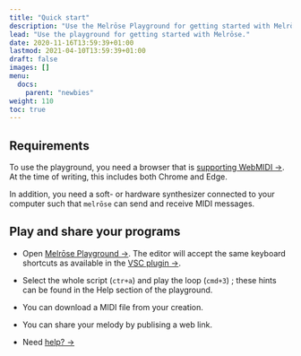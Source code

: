 ```yaml
---
title: "Quick start"
description: "Use the Melrōse Playground for getting started with Melrōse."
lead: "Use the playground for getting started with Melrōse."
date: 2020-11-16T13:59:39+01:00
lastmod: 2021-04-10T13:59:39+01:00
draft: false
images: []
menu:
  docs:
    parent: "newbies"
weight: 110
toc: true
---
```


## Requirements

To use the playground, you need a browser that is [supporting WebMIDI →](https://developer.mozilla.org/en-US/docs/Web/API/MIDIAccess). At the time of writing, this includes both Chrome and Edge.

In addition, you need a soft- or hardware synthesizer connected to your computer such that `melrōse` can send and receive MIDI messages.

## Play and share your programs

- Open [Melrōse Playground →](https://play.melrōse.org).
The editor will accept the same keyboard shortcuts as available in the [VSC plugin →](https://xn--melrse-egb.org/docs/newbies/vsc-plugin/).

- Select the whole script (`ctr+a`) and play the loop (`cmd+3`) ; these hints can be found in the Help section of the playground.

- You can download a MIDI file from your creation.

- You can share your melody by publising a web link.

- Need [help? →](https://xn--melrse-egb.org/docs/help/faq/)